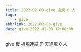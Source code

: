 ```yaml
---
title: 2022-02-03-give 違規 0 人
tags:
    - give
abbrlink: 2022-02-03-give
date: give-2022-02-03 12:00:00
---
```

give 板 [板規連結](https://www.ptt.cc/bbs/give/M.1612495900.A.C32.html)
昨天違規 0 人
